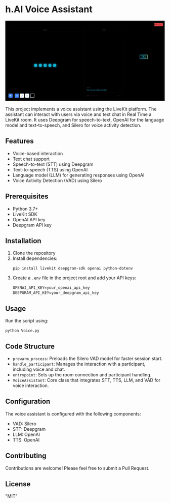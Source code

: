 # h.AI  Voice Assistant

  ![HIA.gif](https://github.com/HAQ-NAWAZ-MALIK/2024-Projects/blob/main/AI%20LiveKit%20Voice%20Assistant/HIA.gif)
  
This project implements a voice assistant using the LiveKit platform. The assistant can interact with users via voice and text chat in Real Time a LiveKit room.
It uses Deepgram for speech-to-text, OpenAI for the language model and text-to-speech, and Silero for voice activity detection.
## Features

- Voice-based interaction
- Text chat support
- Speech-to-text (STT) using Deepgram
- Text-to-speech (TTS) using OpenAI
- Language model (LLM) for generating responses using OpenAI
- Voice Activity Detection (VAD) using Silero

## Prerequisites

- Python 3.7+
- LiveKit SDK
- OpenAI API key
- Deepgram API key

## Installation

1. Clone the repository
2. Install dependencies:
   ```
   pip install livekit deepgram-sdk openai python-dotenv
   ```
3. Create a `.env` file in the project root and add your API keys:
   ```
   OPENAI_API_KEY=your_openai_api_key
   DEEPGRAM_API_KEY=your_deepgram_api_key
   ```

## Usage

Run the script using:

```
python Voice.py
```

## Code Structure

- `prewarm_process`: Preloads the Silero VAD model for faster session start.
- `handle_participant`: Manages the interaction with a participant, including voice and chat.
- `entrypoint`: Sets up the room connection and participant handling.
- `VoiceAssistant`: Core class that integrates STT, TTS, LLM, and VAD for voice interaction.

## Configuration

The voice assistant is configured with the following components:
- VAD: Silero
- STT: Deepgram
- LLM: OpenAI
- TTS: OpenAI

## Contributing

Contributions are welcome! Please feel free to submit a Pull Request.

## License
"MIT"

